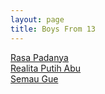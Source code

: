 ```yaml
---
layout: page
title: Boys From 13
---
```


<div class="htl">
  <a href="/rasapadanya-boysfrom13">
Rasa Padanya
  </a>
</div>
<div class="htl">
  <a href="/realitaputihabu-boysfrom13">
Realita Putih Abu
  </a>
</div>
<div class="htl">
  <a href="/semaugue-boysfrom13">
Semau Gue
  </a>
</div>
